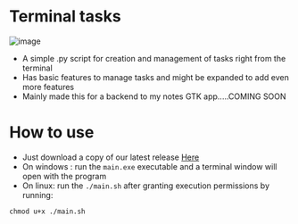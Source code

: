 # Terminal tasks
![image](https://github.com/Imnotndesh/terminalTasks/assets/103320083/c4072fda-0a58-4545-ac4b-140b843d2938)
-  A simple .py script for creation and management of tasks right from the terminal
-  Has basic features to manage tasks and might be expanded to add even more features
-  Mainly made this for a backend to my notes GTK app.....COMING SOON  
# How to use
- Just download a copy of our latest release [Here](https://github.com/Imnotndesh/terminalTasks/releases)
- On windows : run the `main.exe` executable and a terminal window will open with the program
- On linux: run the `./main.sh` after granting execution permissions by running:
```
chmod u+x ./main.sh
```